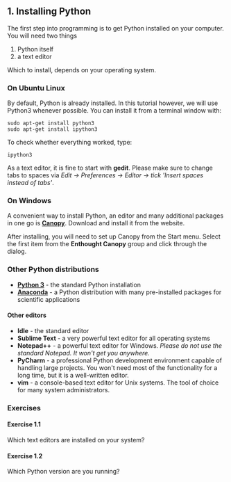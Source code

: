 
## 1. Installing Python

The first step into programming is to get Python installed on your computer. You will need two things

1. Python itself
2. a text editor

Which to install, depends on your operating system.

### On Ubuntu Linux

By default, Python is already installed. In this tutorial however, we will use Python3 whenever possible. You can install it from a terminal window with: 

    sudo apt-get install python3
    sudo apt-get install ipython3

To check whether everything worked, type:

    ipython3

As a text editor, it is fine to start with **gedit**. Please make sure to change tabs to spaces via *Edit -> Preferences -> Editor -> tick 'Insert spaces instead of tabs'*.

### On Windows

A convenient way to install Python, an editor and many additional packages in one go is [**Canopy**](https://www.enthought.com/products/canopy/). Download and install it from the website.

After installing, you will need to set up Canopy from the Start menu. Select the first item from the **Enthought Canopy** group and click through the dialog.

### Other Python distributions

* [**Python 3**](https://www.python.org/downloads/) - the standard Python installation
* [**Anaconda**](https://store.continuum.io/cshop/anaconda/) - a Python distribution with many pre-installed packages for scientific applications

#### Other editors

* **Idle** - the standard editor
* **Sublime Text** - a very powerful text editor for all operating systems
* **Notepad++** - a powerful text editor for Windows. *Please do not use the standard Notepad. It won't get you anywhere.*
* **PyCharm** - a professional Python development environment capable of handling large projects. You won't need most of the functionality for a long time, but it is a well-written editor.
* **vim** - a console-based text editor for Unix systems. The tool of choice for many system administrators.

### Exercises

#### Exercise 1.1

Which text editors are installed on your system?

#### Exercise 1.2

Which Python version are you running?
